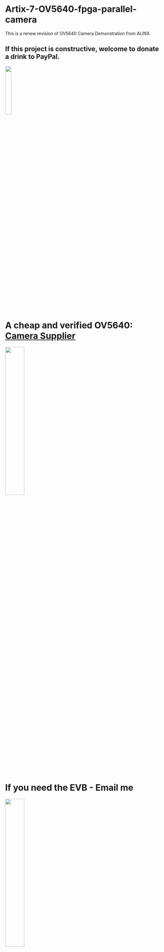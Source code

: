 # Artix-7-OV5640-fpga-parallel-camera

This is a renew revision of OV5640 Camera Demonstration from ALINX.

## If this project is constructive, welcome to donate a drink to PayPal.

<img src="https://github.com/briansune/FPGA-Camera-MIPI-DVP-Verilog/assets/29487339/75ccc568-4f17-48a1-b2af-20211f98896c" style="height:20%; width:20%">

# A cheap and verified OV5640: <a href="https://item.taobao.com/item.htm?_u=e10quk0k218a&id=747353997633&spm=a1z09.2.0.0.77362e8d8Nq7isa" target="_blank">Camera Supplier</a>

<img src="https://github.com/briansune/Artix-7-Parallel-OV5640/assets/29487339/e834ee1d-6a3a-48b0-9a1b-ce9001672ac4" style="height:35%; width:35%">

# If you need the EVB - Email me

<img src="https://github.com/briansune/Artix-7-Parallel-OV5640/assets/29487339/45cd2f58-d7d1-4216-8cf3-8c5b0ee9c6d4" style="height:35%; width:35%">

### It is recommanded to use I/O @ 1.8V or 2.8V and ALINX board only support 3V3 so this example is demo purpose only!!!

<img src="https://github.com/briansune/Artix-7-Parallel-OV5640/assets/29487339/f5beb537-d379-4f6e-a1e5-2e391437b7b5" style="height:35%; width:35%">


# Hardware Setup - OV5640 (EVB OV5640)

<img src="https://github.com/briansune/Artix-7-Parallel-OV5640/assets/29487339/0a652685-1a1f-4712-9fe3-5e0925c2de81" style="height:45%; width:45%">

## Preview

| Resolution | Preview |
|:---------------:|:----------------------------------------------------------------:|
| XGA - 1024x768 | <img src="https://github.com/briansune/Artix-7-Parallel-OV5640/assets/29487339/fd2e3413-281b-47c8-96b0-4db7ecfcb4c1" style="height:45%; width:45%"> |
| WQVGA - 480x272 | <img src="https://github.com/briansune/Artix-7-Parallel-OV5640/assets/29487339/0a79e799-715a-4406-af66-6bf90f17737b" style="height:45%; width:45%"> |

# Vivado Resources

<img src="https://github.com/briansune/Artix-7-Parallel-OV5640/assets/29487339/6bff728f-4fad-461a-bd23-077f95a8b43c">

The timing of one node is not met but this is normal as cross-clock-domain ignore is not set in XDC which can be include or use CDC library to remove such warning.
